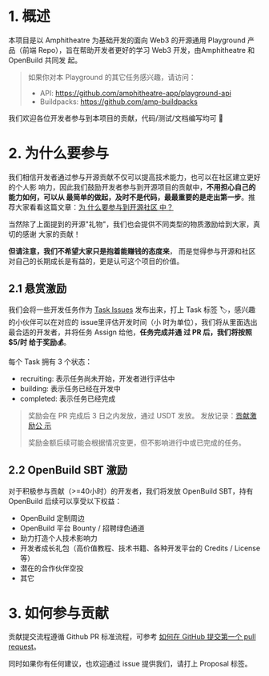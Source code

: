 # 1. 概述
本项目是以 Amphitheatre 为基础开发的面向 Web3 的开源通用 Playground 产品（前端
Repo），旨在帮助开发者更好的学习 Web3 开发，由Amphitheatre 和 OpenBuild 共同发
起。

> 如果你对本 Playground 的其它任务感兴趣，请访问：
> - API: https://github.com/amphitheatre-app/playground-api
> - Buildpacks: https://github.com/amp-buildpacks

我们欢迎各位开发者参与到本项目的贡献，代码/测试/文档编写均可 👏

# 2. 为什么要参与
我们相信开发者通过参与开源贡献不仅可以提高技术能力，也可以在社区建立更好的个人影
响力，因此我们鼓励开发者参与到开源项目的贡献中，**不用担心自己的能力如何，可以从
最简单的做起，及时不是代码，最最重要的是走出第一步**。推荐大家看看这篇文章：[为
什么要参与到开源社区
中？](https://shardingsphere.apache.org/blog/cn/material/open_source_community/)

当然除了上面提到的开源"礼物"，我们也会提供不同类型的物质激励给到大家，真切的感谢
大家的贡献！

**但请注意，我们不希望大家只是抱着能赚钱的态度来**，
而是觉得参与开源和社区对自己的长期成长是有益的，更是认可这个项目的价值。

## 2.1 悬赏激励
我们会将一些开发任务作为 [Task
Issues](https://github.com/amphitheatre-app/playground/issues?q=is%3Aopen+is%3Aissue+label%3ATask)
发布出来，打上 Task 标签 🏷️，感兴趣的小伙伴可以在对应的 issue里评估开发时间（小
时为单位），我们将从里面选出最合适的开发者，并将任务 Assign 给他，**任务完成并通
过 PR 后，我们将按照 $5/时 给于奖励💰**。

每个 Task 拥有 3 个状态：

- recruiting: 表示任务尚未开始，开发者进行评估中
- building: 表示任务已经在开发中
- completed: 表示任务已经完成

> 奖励会在 PR 完成后 3 日之内发放，通过 USDT 发放。 发放记录：[贡献激励公
> 示](https://github.com/amphitheatre-app/playground/issues/4)
>
> 奖励金额后续可能会根据情况变更，但不影响进行中或已完成的任务。


## 2.2 OpenBuild SBT 激励

对于积极参与贡献（>=40小时）的开发者，我们将发放 OpenBuild SBT，持有 OpenBuild
后续可以享受以下权益：

- OpenBuild 定制周边
- OpenBuild 平台 Bounty / 招聘绿色通道
- 助力打造个人技术影响力
- 开发者成长礼包（高价值教程、技术书籍、各种开发平台的 Credits / License等）
- 潜在的合作伙伴空投
- 其它


# 3. 如何参与贡献
贡献提交流程遵循 Github PR 标准流程，可参考 [如何在 GitHub 提交第一个 pull
request](https://www.freecodecamp.org/chinese/news/how-to-make-your-first-pull-request-on-github)。

同时如果你有任何建议，也欢迎通过 issue 提供我们，请打上 Proposal 标签。
